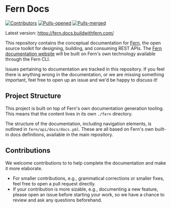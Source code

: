 # Fern Docs

[![Contributors](https://img.shields.io/github/contributors/fern-api/docs.svg)](https://GitHub.com/dotnet/docs/graphs/contributors/)
[![Pulls-opened](https://img.shields.io/github/issues-pr/fern-api/docs.svg)](https://GitHub.com/dotnet/docs/pulls?q=is%3Aissue+is%3Aopened)
[![Pulls-merged](https://img.shields.io/github/issues-search/fern-api/docs?label=merged%20pull%20requests&query=is%3Apr%20is%3Aclosed%20is%3Amerged&color=darkviolet)](https://github.com/dotnet/docs/pulls?q=is%3Apr+is%3Aclosed+is%3Amerged)

Latest version: https://fern.docs.buildwithfern.com/

This repository contains the conceptual documentation for [Fern](https://buildwithfern.com), the open source toolkit for designing, building, and consuming REST APIs. The [Fern documentation website](https://buildwithfern.com/docs/intro) will be built on Fern's own technology available through the Fern CLI.

Issues pertaining to documentation are tracked in this repository. If you feel there is anything wrong in the documentation, or we are missing something important, feel free to open up an issue and we'd be happy to discuss it!

## Project Structure

This project is built on top of Fern's own documentation generation tooling. This means that the content lives in its own `./fern` directory.

The structure of the documentation, including navigation elements, is outlined in `fern/api/docs/docs.yml`. These are all based on Fern's own built-in docs definitions, available in the main repository.

## Contributions

We welcome contributions to to help complete the documentation and make it more elaborate.

- For smaller contributions, e.g., grammatical corrections or smaller fixes, feel free to open a pull request directly.
- If your contribution is more sizable, e.g., documenting a new feature, please open an issue before starting your work, so we have a chance to review and ask any questions beforehand.
